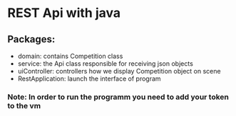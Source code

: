 # REST Api with java

## Packages:
   
   * domain: contains Competition class
   * service: the Api class responsible for receiving json objects
   * uiController: controllers how we display Competition object on scene
   * RestApplication: launch the interface of program

### Note: In order to run the programm you need to add your token to the vm
